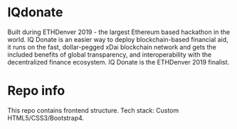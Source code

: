 # IQdonate
Built during ETHDenver 2019 - the largest Ethereum based hackathon in the world. IQ Donate is an easier way to deploy blockchain-based financial aid, it runs on the fast, dollar-pegged xDai blockchain network and gets the included benefits of global transparency, and interoperability with the decentralized finance ecosystem. 
IQ Donate is the ETHDenver 2019 finalist.

# Repo info
This repo contains frontend structure.
Tech stack: Custom HTML5/CSS3/Bootstrap4.
